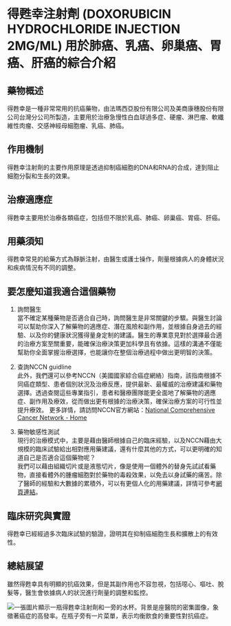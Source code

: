 # 得甦幸注射劑 (DOXORUBICIN HYDROCHLORIDE INJECTION 2MG/ML) 用於肺癌、乳癌、卵巢癌、胃癌、肝癌的綜合介紹

## 藥物概述

得甦幸是一種非常常用的抗癌藥物，由法瑪西亞股份有限公司及美商康穗股份有限公司台灣分公司所製造，主要用於治療急慢性白血球過多症、硬瘤、淋巴瘤、軟纖維性肉瘤、交感神經母細胞瘤、乳癌、肺癌。

## 作用機制

得甦幸注射劑的主要作用原理是透過抑制癌細胞的DNA和RNA的合成，達到阻止細胞分裂和生長的效果。

## 治療適應症

得甦幸主要用於治療各類癌症，包括但不限於乳癌、肺癌、卵巢癌、胃癌、肝癌。

## 用藥須知

得甦幸常見的給藥方式為靜脈注射，由醫生或護士操作，劑量根據病人的身體狀況和疾病情況有不同的調整。

## 要怎麼知道我適合這個藥物 

1. 詢問醫生  
當不確定某種藥物是否適合自己時，詢問醫生是非常關鍵的步驟。與醫生討論可以幫助你深入了解藥物的適應症、潛在風險和副作用，並根據自身過去的經驗、以及你的健康狀況獲得量身定制的建議。醫生的專業意見對於選擇最合適的治療方案至關重要，能確保治療決策更加科學且有依據。這樣的溝通不僅能幫助你全面掌握治療選擇，也能讓你在整個治療過程中做出更明智的決策。 

2. 查詢NCCN guidline  
此外，我們還可以參考NCCN（美國國家綜合癌症網絡）指南，該指南根據不同癌症類型、患者個別狀況及治療反應，提供最新、最權威的治療建議和藥物選擇。透過查閱這些專業指引，患者和醫療團隊能更全面地了解藥物的適應症、副作用及療效，從而做出更有根據的治療決策，確保治療方案的可行性並提升療效。 
更多詳情，請訪問NCCN官方網站：[National Comprehensive Cancer Network - Home](https://www.nccn.org/)

3. 藥物敏感性測試  
現行的治療模式中，主要是藉由醫師根據自己的臨床經驗，以及NCCN藉由大規模的臨床試驗給出相對應用藥建議，還有什麼其他的方式，可以更明確的知道自己是否適合這個藥物呢？   
我們可以藉由組織切片或是液態切片，像是使用一個體外的替身先試試看藥物，直接看體外的腫瘤細胞對於藥物的毒殺效果，以免去以身試藥的痛苦。除了醫師的經驗和大數據的累積外，可以有更個人化的用藥建議，詳情可參考[網頁連結](https://info.cancerfree.io/)。

## 臨床研究與實證

得甦幸已經經過多次臨床試驗的驗證，證明其在抑制癌細胞生長和擴散上的有效性。

## 總結展望

雖然得甦幸具有明顯的抗癌效果，但是其副作用也不容忽視，包括噁心、嘔吐、脫髮等，醫生會依據病人的狀況進行劑量的調整和監控。

![一張圖片顯示一瓶得甦幸注射劑和一旁的水杯。背景是座醫院的密集圖像，象徵著癌症的高發率。在瓶子旁有一片菜單，表示均衡飲食的重要性對抗癌症。](https://i.imgur.com/ozbc961.jpeg)